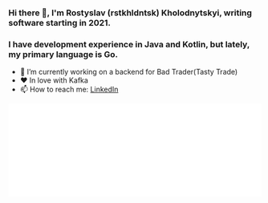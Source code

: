 ### Hi there 👋, I'm Rostyslav (rstkhldntsk) Kholodnytskyi, writing software starting in 2021.
### I have development experience in Java and Kotlin, but lately, my primary language is Go.
- 🔭 I’m currently working on a backend for Bad Trader(Tasty Trade)
- ❤️ In love with Kafka
- 📫 How to reach me: [LinkedIn](https://www.linkedin.com/in/rstkhldntsk/)

<img alt="metrics" src="github-metrics.svg">

